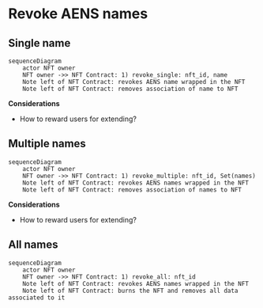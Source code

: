 # Revoke AENS names

## Single name

```mermaid
sequenceDiagram
    actor NFT owner
    NFT owner ->> NFT Contract: 1) revoke_single: nft_id, name
    Note left of NFT Contract: revokes AENS name wrapped in the NFT
    Note left of NFT Contract: removes association of name to NFT
```

**Considerations**

- How to reward users for extending?

## Multiple names

```mermaid
sequenceDiagram
    actor NFT owner
    NFT owner ->> NFT Contract: 1) revoke_multiple: nft_id, Set(names)
    Note left of NFT Contract: revokes AENS names wrapped in the NFT
    Note left of NFT Contract: removes association of names to NFT
```

**Considerations**

- How to reward users for extending?

## All names

```mermaid
sequenceDiagram
    actor NFT owner
    NFT owner ->> NFT Contract: 1) revoke_all: nft_id
    Note left of NFT Contract: revokes AENS names wrapped in the NFT
    Note left of NFT Contract: burns the NFT and removes all data associated to it
```
